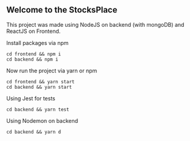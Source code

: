 ## Welcome to the StocksPlace

This project was made using NodeJS on backend (with mongoDB) and ReactJS on Frontend.

Install packages via npm

    cd frontend && npm i
    cd backend && npm i

Now run the project via yarn or npm

    cd frontend && yarn start
    cd backend && yarn start
 
Using Jest for tests

    cd backend && yarn test
 
Using Nodemon on backend

    cd backend && yarn d
